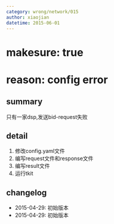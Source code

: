 ```yaml
---
category: wrong/network/015
author: xiaojian
datetime: 2015-06-01
---
```


# makesure: true
# reason: config error

## summary

只有一家dsp,发送bid-request失败

## detail

1. 修改config.yaml文件
1. 编写request文件和response文件
1. 编写result文件
1. 运行tkit

## changelog

- 2015-04-29: 初始版本
- 2015-04-29: 初始版本
